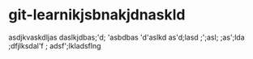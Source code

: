 # git-learnikjsbnakjdnaskld

asdjkvaskdljas
daslkjdbas;'d;
'asbdbas
'd'aslkd
as'd;lasd
;';asl;
;as';lda
;dfjlksdal'f
;
adsf';lkladsflng
